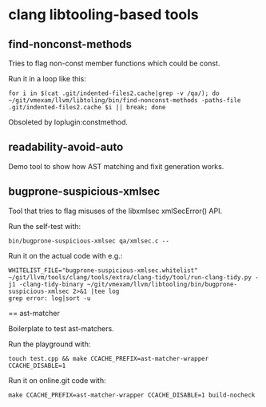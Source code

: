 # clang libtooling-based tools

## find-nonconst-methods

Tries to flag non-const member functions which could be const.

Run it in a loop like this:

```
for i in $(cat .git/indented-files2.cache|grep -v /qa/); do ~/git/vmexam/llvm/libtoling/bin/find-nonconst-methods -paths-file .git/indented-files2.cache $i || break; done
```

Obsoleted by loplugin:constmethod.

## readability-avoid-auto

Demo tool to show how AST matching and fixit generation works.

## bugprone-suspicious-xmlsec

Tool that tries to flag misuses of the libxmlsec xmlSecError() API.

Run the self-test with:

```
bin/bugprone-suspicious-xmlsec qa/xmlsec.c --
```

Run it on the actual code with e.g.:

```
WHITELIST_FILE="bugprone-suspicious-xmlsec.whitelist" ~/git/llvm/tools/clang/tools/extra/clang-tidy/tool/run-clang-tidy.py -j1 -clang-tidy-binary ~/git/vmexam/llvm/libtooling/bin/bugprone-suspicious-xmlsec 2>&1 |tee log
grep error: log|sort -u
```

== ast-matcher

Boilerplate to test ast-matchers.

Run the playground with:

```
touch test.cpp && make CCACHE_PREFIX=ast-matcher-wrapper CCACHE_DISABLE=1
```

Run it on online.git code with:

```
make CCACHE_PREFIX=ast-matcher-wrapper CCACHE_DISABLE=1 build-nocheck
```
